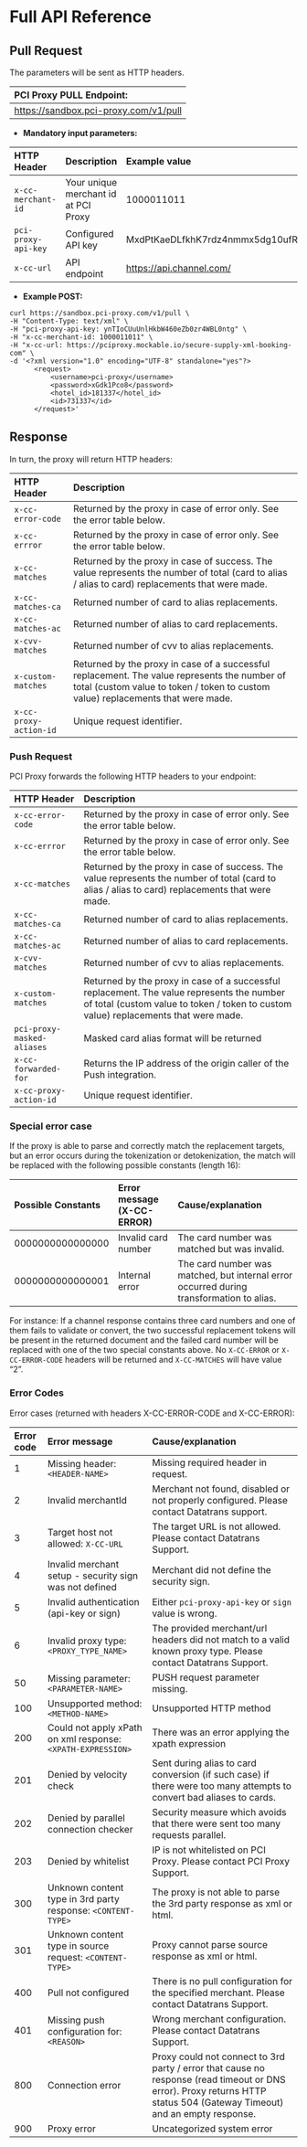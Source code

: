# Full API Reference

## Pull Request

The parameters will be sent as HTTP headers.

| **PCI Proxy PULL Endpoint:** |
| :--- |
| https://sandbox.pci-proxy.com/v1/pull |

* **Mandatory input parameters:**

| HTTP Header                      | Description | Example value |
| :--- | :--- | :--- |
| `x-cc-merchant-id` | Your unique merchant id at PCI Proxy  | 1000011011 |
| `pci-proxy-api-key` | Configured API key | MxdPtKaeDLfkhK7rdz4nmmx5dg10ufRR |
| `x-cc-url` | API endpoint | https://api.channel.com/ |

* **Example POST:**

```markup
curl https://sandbox.pci-proxy.com/v1/pull \
-H "Content-Type: text/xml" \
-H "pci-proxy-api-key: ynTIoCUuUnlHkbW460eZb0zr4WBL0ntg" \
-H "x-cc-merchant-id: 1000011011" \
-H "x-cc-url: https://pciproxy.mockable.io/secure-supply-xml-booking-com" \
-d '<?xml version="1.0" encoding="UTF-8" standalone="yes"?>
      <request>
          <username>pci-proxy</username>
          <password>xGdk1Pco8</password>
          <hotel_id>181337</hotel_id>
          <id>731337</id>
      </request>'
```

## Response

In turn, the proxy will return HTTP headers:

| HTTP Header                                                                               | Description |
| :--- | :--- |
| `x-cc-error-code` | Returned by the proxy in case of error only. See the error table below. |
| `x-cc-errror` | Returned by the proxy in case of error only. See the error table below. |
| `x-cc-matches` | Returned by the proxy in case of success. The value represents the number of total \(card to alias / alias to card\) replacements that were made. |
| `x-cc-matches-ca` | Returned number of card to alias replacements. |
| `x-cc-matches-ac` | Returned number of alias to card replacements. |
| `x-cvv-matches` | Returned number of cvv to alias replacements.  |
| `x-custom-matches` | Returned by the proxy in case of a successful replacement. The value represents the number of total \(custom value to token / token to custom value\) replacements that were made.  |
| `x-cc-proxy-action-id` | Unique request identifier. |

### Push Request

PCI Proxy forwards the following HTTP headers to your endpoint: 

| HTTP Header                                                                                 | Description |
| :--- | :--- |
| `x-cc-error-code` | Returned by the proxy in case of error only. See the error table below. |
| `x-cc-errror` | Returned by the proxy in case of error only. See the error table below. |
| `x-cc-matches` | Returned by the proxy in case of success. The value represents the number of total \(card to alias / alias to card\) replacements that were made. |
| `x-cc-matches-ca` | Returned number of card to alias replacements. |
| `x-cc-matches-ac` | Returned number of alias to card replacements. |
| `x-cvv-matches` | Returned number of cvv to alias replacements.  |
| `x-custom-matches` | Returned by the proxy in case of a successful replacement. The value represents the number of total \(custom value to token / token to custom value\) replacements that were made.  |
| `pci-proxy-masked-aliases` | Masked card alias format will be returned |
| `x-cc-forwarded-for` | Returns the IP address of the origin caller of the Push integration.  |
| `x-cc-proxy-action-id` | Unique request identifier. |

### Special error case

If the proxy is able to parse and correctly match the replacement targets, but an error occurs during the tokenization or detokenization, the match will be replaced with the following possible constants \(length 16\):

| Possible Constants | Error message      \(X-CC-ERROR\) | Cause/explanation |
| :--- | :--- | :--- |
| 0000000000000000 | Invalid card number | The card number was matched but was invalid. |
| 0000000000000001 | Internal error | The card number was matched, but internal error occurred during transformation to alias. |

For instance: If a channel response contains three card numbers and one of them fails to validate or convert, the two successful replacement tokens will be present in the returned document and the failed card number will be replaced with one of the two special constants above. No `X-CC-ERROR` or `X-CC-ERROR-CODE` headers will be returned and `X-CC-MATCHES` will have value “2”.

### Error Codes

Error cases \(returned with headers X-CC-ERROR-CODE and X-CC-ERROR\):

| Error code | Error message | Cause/explanation |
| :--- | :--- | :--- |
| 1 | Missing header: `<HEADER-NAME>` | Missing required header in request. |
| 2 | Invalid merchantId | Merchant not found, disabled or not properly configured. Please contact Datatrans support. |
| 3 | Target host not allowed: `X-CC-URL` | The target URL is not allowed. Please contact Datatrans Support. |
| 4 | Invalid merchant setup - security sign was not defined | Merchant did not define the security sign. |
| 5 | Invalid authentication \(api-key or sign\) | Either `pci-proxy-api-key` or `sign` value is wrong.  |
| 6 | Invalid proxy type: `<PROXY_TYPE_NAME>` | The provided merchant/url headers did not match to a valid known proxy type. Please contact Datatrans Support. |
| 50 | Missing parameter: `<PARAMETER-NAME>` | PUSH request parameter missing. |
| 100 | Unsupported method: `<METHOD-NAME>` | Unsupported HTTP method |
| 200 | Could not apply xPath on xml response: `<XPATH-EXPRESSION>` | There was an error applying the xpath expression |
| 201 | Denied by velocity check | Sent during alias to card conversion \(if such case\) if there were too many attempts to convert bad aliases to cards. |
| 202 | Denied by parallel connection checker | Security measure which avoids that there were sent too many requests parallel. |
| 203 | Denied by whitelist | IP is not whitelisted on PCI Proxy. Please contact PCI Proxy Support. |
| 300 | Unknown content type in 3rd party response: `<CONTENT-TYPE>` | The proxy is not able to parse the 3rd party response as xml or html. |
| 301 | Unknown content type in source request: `<CONTENT-TYPE>` | Proxy cannot parse source response as xml or html. |
| 400 | Pull not configured | There is no pull configuration for the specified merchant. Please contact Datatrans Support. |
| 401 | Missing push configuration for: `<REASON>` | Wrong merchant configuration. Please contact Datatrans Support. |
| 800 | Connection error | Proxy could not connect to 3rd party / error that cause no response \(read timeout or DNS error\). Proxy returns HTTP status 504 \(Gateway Timeout\) and an empty response. |
| 900 | Proxy error | Uncategorized system error |

